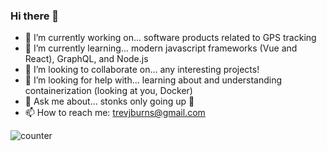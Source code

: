 
### Hi there 👋

- 🔭 I’m currently working on... software products related to GPS tracking
- 🌱 I’m currently learning... modern javascript frameworks (Vue and React), GraphQL, and Node.js
- 👯 I’m looking to collaborate on... any interesting projects!
- 🤔 I’m looking for help with... learning about and understanding containerization (looking at you, Docker)
- 💬 Ask me about... stonks only going up :rocket:
- 📫 How to reach me: [trevjburns@gmail.com](mailto:trevjburns@gmail.com)

![counter](https://enva314gou5svwc.m.pipedream.net)
